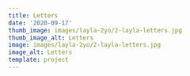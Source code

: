 ```yaml
--- 
title: Letters
date: '2020-09-17'
thumb_image: images/layla-2yo/2-layla-letters.jpg
thumb_image_alt: Letters
image: images/layla-2yo/2-layla-letters.jpg
image_alt: Letters
template: project
---
```

